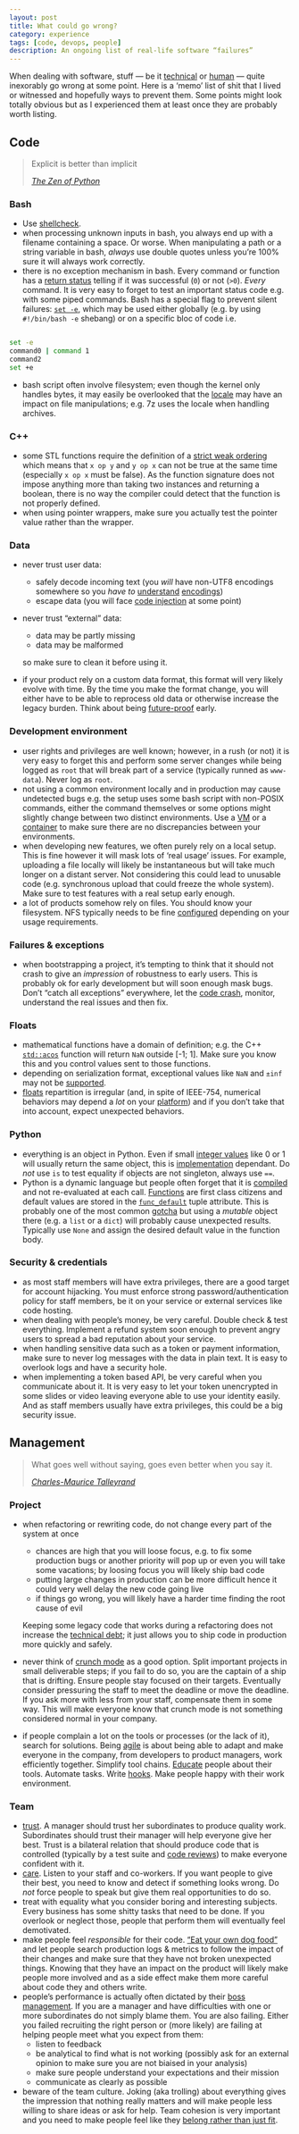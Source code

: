 ```yaml
---
layout: post
title: What could go wrong?
category: experience
tags: [code, devops, people]
description: An ongoing list of real-life software “failures”
---
```


When dealing with software, stuff — be it <a href="#code">technical</a> or <a href="#management">human</a> —
quite inexorably go wrong at some point. Here is a ‘memo’ list of shit that I lived or witnessed and hopefully ways to prevent them.
Some points might look totally obvious but as I experienced them at least once they are probably worth listing.


## Code

> Explicit is better than implicit
>
> <cite>[The Zen of Python](https://www.python.org/doc/humor/#the-zen-of-python)</cite>

### Bash

* Use [shellcheck](http://www.shellcheck.net/).
* when processing unknown inputs in bash, you always end up with a filename containing
  a space. Or worse. When manipulating a path or a string variable in bash, *always* use double
  quotes unless you’re 100% sure it will always work correctly.
* there is no exception mechanism in bash. Every command or function has a [return
  status](http://tldp.org/LDP/abs/html/exit-status.html) telling if it was successful (`0`) or not (`>0`).  *Every* command. It is very easy to forget to test an important status code e.g. with some piped commands. Bash has a special flag to prevent silent failures: [`set -e`](http://www.gnu.org/software/bash/manual/bashref.html#The-Set-Builtin), which may be used either globally (e.g. by using `#!/bin/bash -e` shebang) or on a specific bloc of code i.e.

```bash

set -e
command0 | command 1
command2
set +e
```

* bash script often involve filesystem; even though the kernel only handles bytes, it may easily be
  overlooked that the [locale](http://en.wikipedia.org/wiki/Locale) may have an impact on file
  manipulations; e.g. 7z uses the locale when handling archives.


### C++

* some STL functions require the definition of a [strict weak ordering](https://www.sgi.com/tech/stl/StrictWeakOrdering.html) which means that `x op y` and `y op x` can not be true at the same time (especially `x op x` must be false). As the function signature does not impose anything more than taking two instances and returning a boolean, there is no way the compiler could detect that the function is not properly defined.
* when using pointer wrappers, make sure you actually test the pointer value rather than the
  wrapper.


### Data

* never trust user data:
    * safely decode incoming text (you *will* have non-UTF8 encodings somewhere so you *have to*
      [understand](http://www.joelonsoftware.com/articles/Unicode.html) [encodings](http://www.tbray.org/ongoing/When/200x/2003/04/26/UTF))
    * escape data (you will face [code injection](https://www.owasp.org/index.php/Code_Injection) at some point)
* never trust “external” data:
    * data may be partly missing
    * data may be malformed

    so make sure to clean it before using it.
* if your product rely on a custom data format, this format will very likely evolve with time.
  By the time you make the format change, you will either have to be able to reprocess old data or
  otherwise increase the legacy burden.
  Think about being [future-proof](http://www.onebigfluke.com/2015/05/the-importance-of-future-proofing.html) early.


### Development environment

* user rights and privileges are well known; however, in a rush (or not) it is very easy to forget this and
  perform some server changes while being logged as `root` that will break part of a service (typically runned as `www-data`).
  Never log as `root`.
* not using a common environment locally and in production may cause undetected bugs e.g. the setup
  uses some bash script with non-POSIX commands, either the command themselves or some options might
  slightly change between two distinct environments. Use a [VM](https://www.vagrantup.com/) or a
  [container](http://docker.com/) to make sure there are no discrepancies between your environments.
* when developing new features, we often purely rely on a local setup. This is fine however it will
  mask lots of ‘real usage’ issues. For example, uploading a file locally will likely be instantaneous
  but will take much longer on a distant server. Not considering this could lead to unusable code
  (e.g. synchronous upload that could freeze the whole system). Make sure to test features with a real
  setup early enough.
* a lot of products somehow rely on files. You should know your filesystem. NFS typically needs to be
  fine [configured](https://wiki.archlinux.org/index.php/NFS/Troubleshooting#Close-to-open.2Fflush-on-close)
  depending on your usage requirements.


### Failures & exceptions

* when bootstrapping a project, it’s tempting to think that it should not crash to give an *impression*
  of robustness to early users. This is probably ok for early development but will soon enough mask
  bugs. Don’t “catch all exceptions” everywhere, let the [code crash](https://mazenharake.wordpress.com/2009/09/14/let-it-crash-the-right-way/),
  monitor, understand the real issues and then fix.


### Floats

* mathematical functions have a domain of definition; e.g. the C++
  [`std::acos`](http://www.cplusplus.com/reference/cmath/acos/) function will return
  `NaN` outside [-1; 1]. Make sure you know this and you control values sent to those functions.
* depending on serialization format, exceptional values like `NaN` and `±inf` may not be
  [supported](http://mrchlblng.me/2015/02/writing-json-c++/).
* [floats](https://randomascii.wordpress.com/category/floating-point/) repartition is irregular
  (and, in spite of IEEE-754, numerical behaviors may depend a *lot* on your
  [platform](https://randomascii.wordpress.com/2013/07/16/floating-point-determinism/))
  and if you don’t take that into account, expect unexpected behaviors.


### Python

* everything is an object in Python. Even if small [integer values](https://docs.python.org/2/c-api/int.html)  like 0 or
  1 will usually return the same object, this is [implementation](http://www.laurentluce.com/posts/python-integer-objects-implementation/)
  dependant. Do *not* use `is` to test equality if objects are not singleton, always use `==`.
* Python is a dynamic language but people often forget that it is
  [compiled](http://late.am/post/2012/03/26/exploring-python-code-objects.html) and not re-evaluated
  at each call. [Functions](http://intermediatepythonista.com/the-function) are first class citizens
  and default values are stored in the [`func_default`](http://effbot.org/zone/default-values.htm)
  tuple attribute. This is probably one of the most common
  [gotcha](http://docs.python-guide.org/en/latest/writing/gotchas/#mutable-default-arguments) but
  using a *mutable* object there (e.g. a `list` or a `dict`) will probably cause unexpected results.
  Typically use `None` and assign the desired default value in the function body.


### Security & credentials

* as most staff members will have extra privileges, there are a good target for account hijacking.
  You must enforce strong password/authentication policy for staff members, be it on your service
  or external services like code hosting.
* when dealing with people’s money, be very careful. Double check & test everything. Implement a
  refund system soon enough to prevent angry users to spread a bad reputation about your service.
* when handling sensitive data such as a token or payment information, make sure to never log
  messages with the data in plain text. It is easy to overlook logs and have a security hole.
* when implementing a token based API, be very careful when you communicate about it. It is very
  easy to let your token unencrypted in some slides or video leaving everyone able to use your
  identity easily. And as staff members usually have extra privileges, this could be a big security
  issue.


## Management

> What goes well without saying, goes even better when you say it.
>
> <cite>[Charles-Maurice
> Talleyrand](http://en.wikipedia.org/wiki/Charles_Maurice_de_Talleyrand-P%C3%A9rigord)</cite>


### Project

* when refactoring or rewriting code, do not change every part of the system at once
    * chances are high that you will loose focus, e.g. to fix some production bugs or another
      priority will pop up or even you will take some vacations; by loosing focus you will likely
      ship bad code
    * putting large changes in production can be more difficult hence it could very well delay the
      new code going live
    * if things go wrong, you will likely have a harder time finding the root cause of evil

    Keeping some legacy code that works during a refactoring does not increase the [technical
  debt](http://bigeng.io/post/118399425343/why-the-way-we-look-at-technical-debt-is-wrong); it just
  allows you to ship code in production more quickly and safely.
* never think of [crunch mode](http://chadfowler.com/blog/2014/01/22/the-crunch-mode-antipattern/) as
  a good option. Split important projects in small deliverable steps; if you fail to do so, you are
  the captain of a ship that is drifting. Ensure people stay focused
  on their targets. Eventually consider pressuring the staff to meet the deadline or move the deadline. If you
  ask more with less from your staff, compensate them in some way. This will make everyone know that
  crunch mode is not something considered normal in your company.
* if people complain a lot on the tools or processes (or the lack of it), search for solutions.
  Being [agile](http://blog.toolshed.com/2015/05/the-failure-of-agile.html) is about being able to
  adapt and make everyone in the company, from developers to product managers, work efficiently
  together. Simplify tool chains. [Educate](http://mrchlblng.me/2014/09/practical-git-introduction/)
  people about their tools. Automate tasks. Write [hooks](https://gist.github.com/mrchlblng/7358077).
  Make people happy with their work environment.


### Team

* [trust](https://thinkmarkets.wordpress.com/2009/02/08/on-confidence-andor-trust/).
  A manager should trust her subordinates to produce quality work. Subordinates should trust their
  manager will help everyone give her best. Trust is a bilateral relation that should produce code
  that is controlled (typically by a test suite and [code reviews](http://kevinlondon.com/2015/05/05/code-review-best-practices.html))
  to make everyone confident with it.
* [care](http://boz.com/articles/be-kind.html). Listen to your staff and co-workers.
  If you want people to give their best, you need to know and detect if something looks wrong. Do
  *not* force people to speak but give them real opportunities to do so.
* treat with equality what you consider boring and interesting subjects. Every business has some
  shitty tasks that need to be done. If you overlook or neglect those, people that perform them will
  eventually feel demotivated.
* make people feel *responsible* for their code. [“Eat your own dog
  food”](http://en.wikipedia.org/wiki/Eating_your_own_dog_food) and let people search
  production logs & metrics to follow the impact of their changes and make sure that they have not
  broken unexpected things. Knowing that they have an impact on the product will likely make people
  more involved and as a side effect make them more careful about code they and others write.
* people’s performance is actually often dictated by their [boss
  management](http://www.insead.edu/facultyresearch/research/doc.cfm?did=46698). If you are a manager
  and have difficulties with one or more subordinates do not simply blame them. You are also failing.
  Either you failed recruiting the right person or (more likely) are failing at helping people
  meet what you expect from them:
   * listen to feedback
   * be analytical to find what is not working (possibly ask for an external opinion to make sure
     you are not biaised in your analysis)
   * make sure people understand your expectations and their mission
   * communicate as clearly as possible
* beware of the team culture. Joking (aka trolling) about everything gives the impression that nothing
  really matters and will make people less willing to share ideas or ask for help. Team cohesion is
  very important and you need to make people feel like they [belong rather than just fit](http://blog.jessitron.com/2015/05/fitting-in-v-belonging.html).
